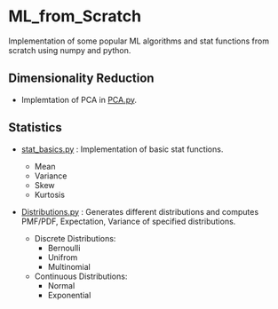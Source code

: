 # ML_from_Scratch
Implementation of some popular ML algorithms and stat functions from scratch using numpy and python.

## Dimensionality Reduction

- Implemtation of PCA in [PCA.py](https://github.com/kmutya/ML_from_Scratch/blob/master/Dimensionality_Reduction/Dimensionality_Reduction.py).


## Statistics

- [stat_basics.py](https://github.com/kmutya/ML_from_Scratch/blob/master/Statistics/stat_basics.py) : Implementation of basic stat functions.
  - Mean
  - Variance
  - Skew
  - Kurtosis

- [Distributions.py](https://github.com/kmutya/ML_from_Scratch/blob/master/Statistics/Distributions.py) : Generates different distributions and computes PMF/PDF, Expectation, Variance of specified distributions.
  - Discrete Distributions:
    - Bernoulli
    - Unifrom
    - Multinomial
  - Continuous Distributions:
    - Normal
    - Exponential
